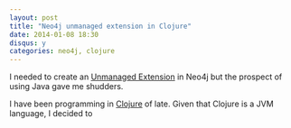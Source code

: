 ```yaml
---
layout: post
title: "Neo4j unmanaged extension in Clojure"
date: 2014-01-08 18:30
disqus: y
categories: neo4j, clojure
---
```

I needed to create an [Unmanaged Extension](http://docs.neo4j.org/chunked/milestone/server-unmanaged-extensions.html) in Neo4j but the prospect of using Java gave me shudders.

I have been programming in [Clojure](http://www.clojure.org) of late. Given that Clojure is a JVM language, I decided to
